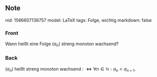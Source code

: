 ## Note
nid: 1586607138757
model: LaTeX
tags: Folge, wichtig
markdown: false

### Front
Wann heißt eine Folge $\left(a_n\right)$ streng monoton wachsend?

### Back
$\left(a_{n}\right)$ heißt streng monoton wachsend : $\Longleftrightarrow \forall n \in \mathbb{N}: a_{n}<a_{n+1}$.
